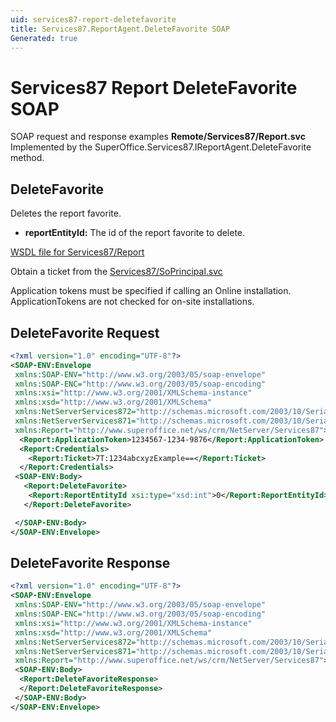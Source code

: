 ```yaml
---
uid: services87-report-deletefavorite
title: Services87.ReportAgent.DeleteFavorite SOAP
Generated: true
---
```


# Services87 Report DeleteFavorite SOAP

SOAP request and response examples **Remote/Services87/Report.svc**
Implemented by the <see cref="M:SuperOffice.Services87.IReportAgent.DeleteFavorite">SuperOffice.Services87.IReportAgent.DeleteFavorite</see> method.

## DeleteFavorite

Deletes the report favorite.

* **reportEntityId:** The id of the report favorite to delete.



[WSDL file for Services87/Report](../Services87-Report.md)

Obtain a ticket from the [Services87/SoPrincipal.svc](../SoPrincipal/index.md)

Application tokens must be specified if calling an Online installation. ApplicationTokens are not checked for on-site installations.

## DeleteFavorite Request

```xml
<?xml version="1.0" encoding="UTF-8"?>
<SOAP-ENV:Envelope
 xmlns:SOAP-ENV="http://www.w3.org/2003/05/soap-envelope"
 xmlns:SOAP-ENC="http://www.w3.org/2003/05/soap-encoding"
 xmlns:xsi="http://www.w3.org/2001/XMLSchema-instance"
 xmlns:xsd="http://www.w3.org/2001/XMLSchema"
 xmlns:NetServerServices872="http://schemas.microsoft.com/2003/10/Serialization/Arrays"
 xmlns:NetServerServices871="http://schemas.microsoft.com/2003/10/Serialization/"
 xmlns:Report="http://www.superoffice.net/ws/crm/NetServer/Services87">
  <Report:ApplicationToken>1234567-1234-9876</Report:ApplicationToken>
  <Report:Credentials>
    <Report:Ticket>7T:1234abcxyzExample==</Report:Ticket>
  </Report:Credentials>
 <SOAP-ENV:Body>
   <Report:DeleteFavorite>
    <Report:ReportEntityId xsi:type="xsd:int">0</Report:ReportEntityId>
   </Report:DeleteFavorite>

 </SOAP-ENV:Body>
</SOAP-ENV:Envelope>

```


## DeleteFavorite Response

```xml
<?xml version="1.0" encoding="UTF-8"?>
<SOAP-ENV:Envelope
 xmlns:SOAP-ENV="http://www.w3.org/2003/05/soap-envelope"
 xmlns:SOAP-ENC="http://www.w3.org/2003/05/soap-encoding"
 xmlns:xsi="http://www.w3.org/2001/XMLSchema-instance"
 xmlns:xsd="http://www.w3.org/2001/XMLSchema"
 xmlns:NetServerServices872="http://schemas.microsoft.com/2003/10/Serialization/Arrays"
 xmlns:NetServerServices871="http://schemas.microsoft.com/2003/10/Serialization/"
 xmlns:Report="http://www.superoffice.net/ws/crm/NetServer/Services87">
 <SOAP-ENV:Body>
  <Report:DeleteFavoriteResponse>
  </Report:DeleteFavoriteResponse>
 </SOAP-ENV:Body>
</SOAP-ENV:Envelope>

```


